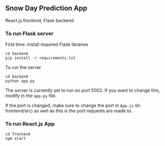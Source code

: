 ## Snow Day Prediction App

React.js frontend,  Flask backend

### To run Flask server

First time: install required Flask libraries
```
cd backend
pip install -r requirements.txt 
```

To run the server
```
cd backend
python app.py
```

The server is currently set to run on port 5002. If you want to change this, modify in the `app.py` file.

If the port is changed, make sure to change the port in `App.js` (in frontend/src) as well as this is the port requests are made to.

### To run React.js App

```
cd frontend
npm start
```
